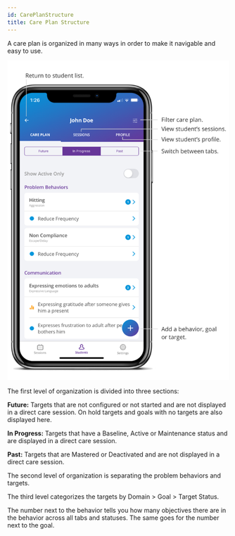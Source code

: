 ```yaml
---
id: CarePlanStructure
title: Care Plan Structure
---
```

A care plan is organized in many ways in order to make it navigable and easy to use.  

<img src="../../src/img/CarePlanStructure.png" width="650">

The first level of organization is divided into three sections: 

**Future:** Targets that are not configured or not started and are not displayed in a direct care session. On hold targets and goals with no targets are also displayed here. 

**In Progress:** Targets that have a Baseline, Active or Maintenance status and are displayed in a direct care session. 

**Past:** Targets that are Mastered or Deactivated and are not displayed in a direct care session. 

The second level of organization is separating the problem behaviors and targets.  

The third level categorizes the targets by Domain > Goal > Target Status. 

The number next to the behavior tells you how many objectives there are in the behavior across all tabs and statuses. The same goes for the number next to the goal. 